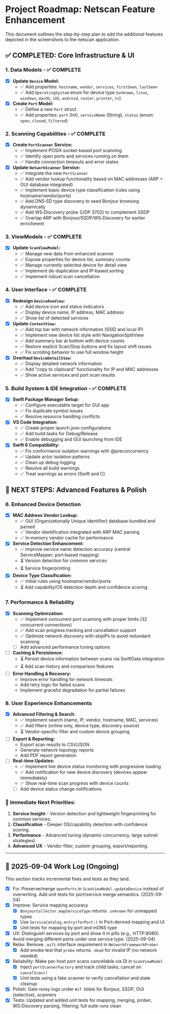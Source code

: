 # Project Roadmap: Netscan Feature Enhancement

This document outlines the step-by-step plan to add the additional features depicted in the screenshots to the netscan application.

## ✅ COMPLETED: Core Infrastructure & UI

### 1. Data Models - ✅ COMPLETE

- [x] **Update `Device` Model:**
  - ✅ Add properties: `hostname`, `vendor`, `services`, `firstSeen`, `lastSeen`
  - ✅ Add `OperatingSystem` enum for device type (`unknown`, `linux`, `windows`, `macOS`, `iOS`, `android`, `router`, `printer`, `tv`)
- [x] **Create `Port` Model:**
  - ✅ Define a new `Port` struct
  - ✅ Add properties: `port` (Int), `serviceName` (String), `status` (enum: `open`, `closed`, `filtered`)

### 2. Scanning Capabilities - ✅ COMPLETE

- [x] **Create `PortScanner` Service:**
  - ✅ Implement POSIX socket-based port scanning
  - ✅ Identify open ports and services running on them
  - ✅ Handle connection timeouts and error states
- [x] **Update `NetworkScanner` Service:**
  - ✅ Integrate the new `PortScanner`
  - ✅ Add vendor lookup functionality based on MAC addresses (ARP + OUI database integrated)
  - ✅ Implement basic device type classification (rules using hostname/vendor/ports)
  - ✅ Add DNS‑SD type discovery to seed Bonjour browsing dynamically
  - ✅ Add WS‑Discovery probe (UDP 3702) to complement SSDP
  - ✅ Overlap ARP with Bonjour/SSDP/WS‑Discovery for earlier enrichment

### 3. ViewModels - ✅ COMPLETE

- [x] **Update `ScanViewModel`:**
  - ✅ Manage new data from enhanced scanner
  - ✅ Expose properties for device list, summary counts
  - ✅ Manage currently selected device for detail view
  - ✅ Implement de-duplication and IP-based sorting
  - ✅ Implement robust scan cancellation

### 4. User Interface - ✅ COMPLETE

- [x] **Redesign `DeviceRowView`:**
  - ✅ Add device icon and status indicators
  - ✅ Display device name, IP address, MAC address
  - ✅ Show list of detected services
- [x] **Update `ContentView`:**
  - ✅ Add top bar with network information (SSID and local IP)
  - ✅ Implement new device list style with NavigationSplitView
  - ✅ Add summary bar at bottom with device counts
  - ✅ Restore explicit Scan/Stop buttons and fix layout shift issues
  - ✅ Fix scrolling behavior to use full window height
- [x] **Overhaul `DeviceDetailView`:**
  - ✅ Display detailed network information
  - ✅ Add "copy to clipboard" functionality for IP and MAC addresses
  - ✅ Show active services and port scan results

### 5. Build System & IDE Integration - ✅ COMPLETE

- [x] **Swift Package Manager Setup:**
  - ✅ Configure executable target for GUI app
  - ✅ Fix duplicate symbol issues
  - ✅ Resolve resource handling conflicts
- [x] **VS Code Integration:**
  - ✅ Create proper launch.json configurations
  - ✅ Add build tasks for Debug/Release
  - ✅ Enable debugging and GUI launching from IDE
- [x] **Swift 6 Compatibility:**
  - ✅ Fix conformance isolation warnings with @preconcurrency
  - ✅ Update actor isolation patterns
  - ✅ Clean up debug logging
  - ✅ Resolve all build warnings
  - ✅ Treat warnings as errors (Swift and C)

## 🚀 NEXT STEPS: Advanced Features & Polish

### 6. Enhanced Device Detection

- [x] **MAC Address Vendor Lookup:**
  - ✅ OUI (Organizationally Unique Identifier) database bundled and parsed
  - ✅ Vendor identification integrated with ARP MAC parsing
  - ✅ In‑memory vendor cache for performance
- [x] **Service Detection Enhancement:**
  - ✅ Improve service name detection accuracy (central ServiceMapper; port‑based mapping)
  - ⏳ Version detection for common services
  - ⏳ Service fingerprinting
- [x] **Device Type Classification:**
  - ✅ Initial rules using hostname/vendor/ports
  - ⏳ Add capability/OS detection depth and confidence scoring

### 7. Performance & Reliability

- [x] **Scanning Optimization:**
  - ✅ Implement concurrent port scanning with proper limits (32 concurrent connections)
  - ✅ Add scan progress tracking and cancellation support
  - ✅ Optimize network discovery with skipIPs to avoid redundant scanning
  - [ ] Add advanced performance tuning options
- [ ] **Caching & Persistence:**
  - ⏳ Persist device information between scans via SwiftData integration
  - ⏳ Add scan history and comparison features
- [ ] **Error Handling & Recovery:**
  - Improve error handling for network timeouts
  - Add retry logic for failed scans
  - Implement graceful degradation for partial failures

### 8. User Experience Enhancements

- [x] **Advanced Filtering & Search:**
  - ✅ Implement search (name, IP, vendor, hostname, MAC, services)
  - ✅ Add filters (online only, device type, discovery source)
  - ⏳ Vendor‑specific filter and custom device grouping
- [ ] **Export & Reporting:**
  - Export scan results to CSV/JSON
  - Generate network topology reports
  - Add PDF report generation
- [ ] **Real-time Updates:**
  - ✅ Implement live device status monitoring with progressive loading
  - ✅ Add notification for new device discovery (devices appear immediately)
  - ✅ Show real-time scan progress with device counts
  - [ ] Add device status change notifications

### 🎯 **Immediate Next Priorities:**

1.  **Service Insight** - Version detection and lightweight fingerprinting for common services.
2.  **Classification** - Deeper OS/capability detection with confidence scoring.
3.  **Performance** - Advanced tuning (dynamic concurrency, large subnet strategies).
4.  **Advanced UX** - Vendor filter, custom grouping, export/reporting.

---

## 🔧 2025-09-04 Work Log (Ongoing)

This section tracks incremental fixes and tests as they land.

- [x] Fix: Preserve/merge `openPorts` in `ScanViewModel.updateDevice` instead of overwriting. Add unit tests for port/service merge semantics. (2025-09-04)
- [x] Improve: Service mapping accuracy
  - [x] `BonjourCollector.mapServiceType` returns `.unknown` for unmapped types
  - [x] Use `ServiceCatalog.entry(forPort:)` in Port-derived mapping and UI
  - [x] Unit tests for mapping by port and mDNS type
- [x] UX: Distinguish services by port and show it in pills (e.g., HTTP:8080). Avoid merging different ports under one service type. (2025-09-04)
- [x] Relax: Remove `.wifi` interface requirement in `NetworkFrameworkProber`
  - [x] Add smoke test that `probe` returns `.dead` for invalid IP (no network needed)
- [x] Reliability: Make per-host port scans cancellable via DI in `ScanViewModel`
  - [x] Inject `portScannerFactory` and track child tasks; cancel on `cancelScan()`
  - [x] Unit tests using a fake scanner to verify cancellation and state cleanup
- [x] Polish: Gate noisy logs under `#if DEBUG` for Bonjour, SSDP, OUI (selective), scanners
- [x] Tests: Updated and added unit tests for mapping, merging, prober, WS‑Discovery parsing, filtering; full suite runs clean
